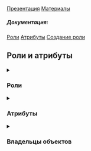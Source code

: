 [Презентация](https://www.youtube.com/watch?v=Z2q-H_tcmgU&list=PLaFqU3KCWw6LPcuYVymLcXl3muC45mu3e&index=14)
[Материалы](https://edu.postgrespro.ru/dba1-13/dba1_13_access_roles.html)  
##### Документация:
[Роли](https://postgrespro.ru/docs/postgresql/13/database-roles)
[Атрибуты](https://postgrespro.ru/docs/postgresql/13/role-attributes)
[Создание роли](https://postgrespro.ru/docs/postgresql/13/sql-createrole)

## Роли и атрибуты

<details><summary><h3>Роли</h3></summary>
<details><summary><h4>Общее</h4></summary>
Роль и пользователь это одно и то же. Ранее, по аналогии с nix было разграничение на группы и роли, потом все свелось к роли.
Никак не связалны с пользователями ОС, хотя могут называться одинаково.
Роль - это глобальный объект на уровне кластера, с ней можно подключаться к любой базе при соотв настройках доступа.

Посмотреть роли, имеющиеся в кластере, можно так:
```
alice=> \du
                                   List of roles
 Role name |                         Attributes                         | Member of 
-----------+------------------------------------------------------------+-----------
 alice     | Create role                                                | {}
 bob       |                                                            | {}
 postgres  | Superuser, Create role, Create DB, Replication, Bypass RLS | {}
 student   | Superuser, Create role, Create DB, Replication, Bypass RLS | {}
 ```

Для суперпользователя подсказка меняется на #, для обычного пользователя =>.
</details>
<details><summary><h4>Групповые роли</h4></summary>
Можно выделить отдельные роли с наборами прав и выдавать их другим ролям.
Такие роли называются групповыми.  

##### Операции с ролями

```
-- Изменение роли
alice=> ALTER ROLE bob NOLOGIN; 
alice=> ALTER ROLE alice NOCREATEROLE;

-- Включение роли в группу / исключение
student=> GRANT dba TO alice;
student=> REVOKE dba FROM alice;

-- Задание индивидуальной конфигурации для конкретной роли
postgres=# ALTER ROLE alice SET log_min_duration_statement=0;
postgres=# ALTER ROLE alice RESET log_min_duration_statement;
postgres=# ALTER ROLE alice IN DATABASE access_roles SET log_min_duration_statement=0;

-- Работа из-под другого пользователя (при наличии равных или больших прав)
alice=> SET ROLE student; -- напоминает команду su в ОС Unix

-- Определение текущего статуса
alice=> SELECT session_user, -- кем подключились
               current_user; -- под кем работаем в настоящий момент
 session_user | current_user 
--------------+--------------
 alice        | student

-- Возврат в исходное состояние
alice=> RESET ROLE;
alice=> SELECT session_user, current_user;
 session_user | current_user 
--------------+--------------
 alice        | alice

-- Просмотр журнала сообщений
student$ tail -n 5 /var/log/postgresql/postgresql-13-main.log
```

</details>
</details>
<details><summary><h3>Атрибуты</h3></summary>
Роль может создаваться с одним или несколькими атрибутами.

Атрибуты определяют свойства роли
```
CREATE ROLE роль [WITH] атрибут [атрибут ...]
```
* LOGIN возможность подключения
* SUPERUSER суперпользователь
* CREATEDB возможность создавать базы данных
* CREATEROLE возможность создавать роли
* REPLICATION использование протокола репликациии
* другие

</details>
<details><summary><h3>Владельцы объектов</h3></summary>
По умолчанию владельцем является тот кто создал объект. Наследуется всеми, кто включен в роль владельца. Т.е. все роли, включенные в роль владельца, также являются владельцами всех объектов роли владельца.
Может быть изменен командой 

```
ALTER ... OWNER TO роль

-- Посмотреть владельца
\dt
```

##### Операции с владельцами

> Нельзя удалить роль, если она владеет каки-либо объектами

```
student=# DROP ROLE alice;
ERROR:  role "alice" cannot be dropped because some objects depend on it
DETAIL:  owner of table test
```
Чтобы удалить роль, можно передать ее объекты другой роли:
```
student=# REASSIGN OWNED BY alice TO bob;
```
Другой вариант — удалить объекты, принадлежащие роли:
```
student=# DROP OWNED BY bob;
```

> Надо иметь в виду, что роль может владеть объектами в разных базах данных.

[Найти все объекты схемы](https://stackoverflow.com/questions/55269419/how-do-i-find-all-the-databases-and-related-schemas-on-a-postgres-cluster)
```
SELECT distinct table_catalog, table_schema
FROM information_schema.tables
ORDER BY table_schema; --This lists all the schemas in the current database I am in.
```
> Databases are (logically) strictly separated in PostgreSQL; you cannot get information about objects in one database (e.g. schemas) with queries in another database. You'll have to connect to all databases in turn and query each for its schemas.

> Только схемы принадлежат одной базе данных. Табличные пространства и роли могут иметь объекты в разных базах данных кластера. Поэтому объекты последних надо искать, переключаясь последовательно по всем базам.
 
</details>


















